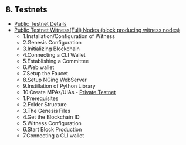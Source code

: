 ## 8. Testnets

   - [Public Testnet Details](/developers/8_testnets/public_testnet_details.md#the-open-public-testnet-information)
   - [Public Testnet Witness(Full) Nodes (block producing witness nodes) ](/developers/8_testnets/public_testnet.md#how-to-deploy-your-own-public-network)
       - 1.Installation/Configuration of Witness
       - 2.Genesis Configuration
       - 3.Initializing Blockchain
       - 4.Connecting a CLI Wallet
       - 5.Establishing a Committee
       - 6.Web wallet 
       - 7.Setup the Faucet      
       - 8.Setup NGing WebServer 
       - 9.Instillation of Python Library
        - 10.Create MPAs/UIAs
    - [Private Testnet](/developers/8_testnets/public_testnet_details.md#the-open-public-testnet-information)
      - 1.Prerequisites
      - 2.Folder Structure
      - 3.The Genesis Files
      - 4.Get the Blockchain ID
      - 5.Witness Configuration
      - 6.Start Block Production
      - 7.Connecting a CLI wallet
